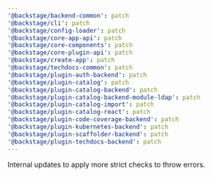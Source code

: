 ```yaml
---
'@backstage/backend-common': patch
'@backstage/cli': patch
'@backstage/config-loader': patch
'@backstage/core-app-api': patch
'@backstage/core-components': patch
'@backstage/core-plugin-api': patch
'@backstage/create-app': patch
'@backstage/techdocs-common': patch
'@backstage/plugin-auth-backend': patch
'@backstage/plugin-catalog': patch
'@backstage/plugin-catalog-backend': patch
'@backstage/plugin-catalog-backend-module-ldap': patch
'@backstage/plugin-catalog-import': patch
'@backstage/plugin-catalog-react': patch
'@backstage/plugin-code-coverage-backend': patch
'@backstage/plugin-kubernetes-backend': patch
'@backstage/plugin-scaffolder-backend': patch
'@backstage/plugin-techdocs-backend': patch
---
```


Internal updates to apply more strict checks to throw errors.
